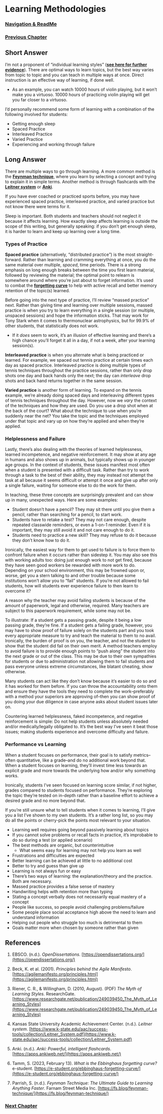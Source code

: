 # Learning Methodologies

### [Navigation & ReadMe](README.md)

### [Previous Chapter](Z010_Agile_Teaching_Framework.md)

## **Short Answer**

I’m not a proponent of “individual learning styles” ([**see here for further evidence**](https://www.researchgate.net/publication/249039450_The_Myth_of_Learning_Styles)). There are optimal ways to learn topics, but the best way varies from topic to topic and you can teach in multiple ways at once. Direct instruction is an effective way of learning, if done well.

- As an example, you can watch 10000 hours of violin playing, but it won’t make you a virtuoso. 10000 hours of practicing violin playing will get you far closer to a virtuoso.

I’d personally recommend some form of learning with a combination of the following involved for students:

- Getting enough sleep
- Spaced Practice
- Interleaved Practice
- Varied Practice
- Experiencing and working through failure

## **Long Answer**

There are multiple ways to go through learning. A more common method is the [**Feynman technique**](https://fs.blog/feynman-technique/), where you learn by selecting a concept and trying to explain it in simple terms. Another method is through flashcards with the [**Leitner system**](https://www.k-state.edu/aac/success-tools/collection/Leitner_System.pdf) or [**Anki**](https://apps.ankiweb.net/).

If you have ever coached or practiced sports before, you may have experienced spaced practice, interleaved practice, and varied practice but not know there were terms for it.

Sleep is important. Both students and teachers should not neglect it because it affects learning. How exactly sleep affects learning is outside the scope of this writing, but generally speaking: if you don’t get enough sleep, it is harder to learn and keep up learning over a long time.

### Types of Practice

**Spaced practice** (alternatively, “distributed practice”) is the most straight-forward. Rather than learning and cramming everything at once, you do the same material over multiple, *spaced*, time periods. There is a strong emphasis on long enough breaks between the time you first learn material, followed by reviewing the material; the optimal point to relearn is somewhere around where you’re just about to forget information. It’s used to combat the [**forgetting curve**](https://e-student.org/ebbinghaus-forgetting-curve/) to help with active recall and better memory retention of the topic(s) learned.

Before going into the next type of practice, I’ll review “massed practice” next. Rather than giving time and learning over multiple sessions, massed practice is when you try to learn everything in a single session (or multiple, unspaced sessions) and hope the information sticks. That may work for Tony Stark when it comes to thermonuclear astrophysics, but for 99.9% of other students, that statistically does not work.

- If it *does* seem to work, it’s an illusion of effective learning and there’s a high chance you’ll forget it all in a day, if not a week, after your learning session(s).

**Interleaved practice** is when you alternate what is being practiced or learned. For example, we spaced out tennis practice at certain times each day as spaced practice. Interleaved practice is doing multiple types of tennis techniques throughout the practice sessions, rather than only drop shots one day and back hands only the next; the day can *interleave* drop shots and back hand returns together in the same session.

**Varied practice** is another form of learning. To expand on the tennis example, we’re already doing spaced days and interleaving different types of tennis techniques throughout the day. However, now we *vary* the context of the techniques and how they are used. Do you use a drop shot when at the back of the court? What about the technique to use when you’re suddenly near the net? You take the topic and the techniques employed under that topic and vary up on how they’re applied and when they’re applied.

### Helplessness and Failure

Lastly, there’s also dealing with the theories of learned helplessness, learned incompetence, and negative reinforcement. It may show at any age in humans and also shows up in animals, but typically shows up in younger age groups. In the context of students, these issues manifest most often when a student is presented with a difficult task. Rather than try to work through a task to the best of their ability, they may instead not attempt the task at all because it seems difficult or attempt it once and give up after only a single failure, waiting for someone else to do the work for them.

In teaching, these three concepts are surprisingly prevalent and can show up in many, unexpected ways. Here are some examples:

- Student doesn’t have a pencil? They may sit there until you give them a pencil, rather than searching for a pencil, to start work.
- Students have to retake a test? They may not care enough, despite repeated classwide reminders, or even a 1-on-1 reminder. Even if it is important, they may still avoid it and not care enough to do it.
- Students need to practice a new skill? They may refuse to do it because they don’t know how to do it.

Ironically, the easiest way for them to get used to failure is to force them to confront failure when it occurs rather than sidestep it. You may also see this with working adults too: doing just enough work to not get fired, because they have seen good workers be rewarded with more work to do. Depending on your school environment, this may be frowned upon or, worse, get you a stern talking to and other trouble because some institutions won’t allow you to “fail” students. If you’re not allowed to fail students, how will students ever experience failure to then learn to overcome it?

A reason why the teacher may avoid failing students is because of the amount of paperwork, legal and otherwise, required. Many teachers are subject to this paperwork requirement, while some may not be.

To illustrate: If a student gets a passing grade, despite it being a low passing grade, they’re fine. If a student gets a failing grade, however, you may have to show proof of failure solely on the students part and you took every appropriate measure to try and teach the material to them to no avail. Ironically, the burden of proof is on you, the teacher, and not the student to show that the student did fail on their own merit. A method teachers employ to avoid failure is to provide enough points to “push along” the student into the next grade or out of the class. This may be due to their own sympathies for students or due to administration not allowing them to fail students and pass everyone unless extreme circumstances, like blatant cheating, show otherwise.

Many students can act like they don’t know because it’s easier to do so and it has worked for them before. If you can throw the accountability onto them and ensure they have the tools they need to complete the work–preferably with a method your superiors are approving of–then you can show proof of you doing your due diligence in case anyone asks about student issues later on.

Countering learned helplessness, faked incompetence, and negative reinforcement is simple: Do not help students unless absolutely needed and/or medically/legally obligated to. It’s the best way I’ve seen it beat those issues; making students experience and overcome difficulty and failure.

### Performance vs Learning

When a student focuses on performance, their goal is to satisfy metrics–often quantitative, like a grade–and do no additional work beyond that. When a student focuses on learning, they’ll invest time less towards an explicit grade and more towards the underlying how and/or why something works. 

Ironically, students I’ve seen focused on learning score similar, if not higher, grades compared to students focused on performance. They’re exploring the topic they’re tested on in-depth rather than a baseline effort to achieve a desired grade and no more beyond that.

If you’re still unsure what to tell students when it comes to learning, I’ll give you a list I’ve shown to my own students. It’s a rather long list, so you may do all the points or cherry-pick the points most relevant to your situation.

- Learning well requires going beyond passively learning about topics
- If you cannot solve problems or recall facts in practice, it’s improbable to do so during a test (or applied scenario)
- The best methods are organic, but counterintuitive
    - What seems easy for learning may not help you learn as well
- Frustrations and difficulties are expected
- Better learning can be achieved at little to no additional cost
- Better to try and guess than give up
- Learning is not always fun or easy
- There’s two ways of learning: the explanation/theory and the practice. Both are necessary.
- Massed practice provides a false sense of mastery
- Handwriting helps with retention more than typing
- Stating a concept verbally does not necessarily equal mastery of a concept
- People like success, so people avoid challenging problems/failure
- Some people place social acceptance high above the need to learn and understand information
- Helping out people who struggle too much is detrimental to them
- Goals matter more when chosen by someone rather than given

## References

1. EBSCO. (n.d.). *OpenDissertations*. [https://opendissertations.org/](https://opendissertations.org/)

2. Beck, K. et al. (2001). *Principles behind the Agile Manifesto*. [https://agilemanifesto.org/principles.html](https://agilemanifesto.org/principles.html)

3. Riener, C. R., & Willingham, D. (2010, August). (PDF) *The Myth of Learning Styles.* ResearchGate. [https://www.researchgate.net/publication/249039450_The_Myth_of_Learning_Styles](https://www.researchgate.net/publication/249039450_The_Myth_of_Learning_Styles)

4. Kansas State University Academic Achievement Center. (n.d.). *Leitner system*. [https://www.k-state.edu/aac/success-tools/collection/Leitner_System.pdf](https://www.k-state.edu/aac/success-tools/collection/Leitner_System.pdf)

5. Anki. (n.d.). *Anki: Powerful, intelligent flashcards*. [https://apps.ankiweb.net/](https://apps.ankiweb.net/)

6. Tamm, S. (2023, February 13). *What is the Ebbinghaus forgetting curve?* e-student. [https://e-student.org/ebbinghaus-forgetting-curve/](https://e-student.org/ebbinghaus-forgetting-curve/)

7. Parrish, S. (n.d.). *Feynman Technique: The Ultimate Guide to Learning Anything Faster*. Farnam Street Media Inc. [https://fs.blog/feynman-technique/](https://fs.blog/feynman-technique/)

### [Next Chapter](Z012_Homework.md)